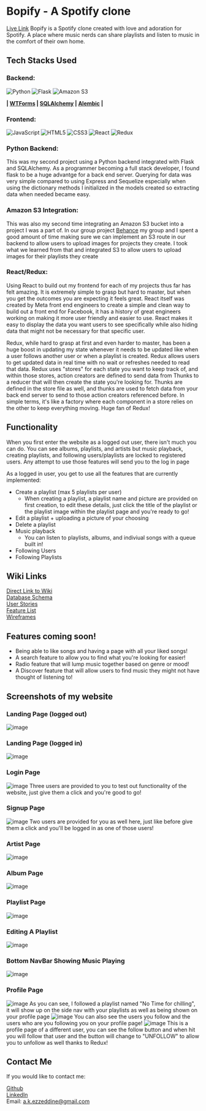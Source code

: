 # Bopify - A Spotify clone

[Live Link](https://bopify-2022.onrender.com/)
Bopify is a Spotify clone created with love and adoration for Spotify. A place where music nerds can share playlists and listen to music in the comfort of their own home.

## Tech Stacks Used

### Backend:
![Python](https://img.shields.io/badge/python-3670A0?style=for-the-badge&logo=python&logoColor=ffdd54)
![Flask](https://img.shields.io/badge/flask-%23000.svg?style=for-the-badge&logo=flask&logoColor=white)
![Amazon S3](https://img.shields.io/static/v1?style=for-the-badge&message=Amazon+S3&color=569A31&logo=Amazon+S3&logoColor=FFFFFF&label=)

**| [WTForms](https://wtforms.readthedocs.io/en/3.0.x/) | [SQLAlchemy](https://www.sqlalchemy.org/) | [Alembic](https://alembic.sqlalchemy.org/en/latest/) |**

### Frontend:
![JavaScript](https://img.shields.io/badge/javascript-%23323330.svg?style=for-the-badge&logo=javascript&logoColor=%23F7DF1E)
![HTML5](https://img.shields.io/badge/html5-%23E34F26.svg?style=for-the-badge&logo=html5&logoColor=white)
![CSS3](https://img.shields.io/badge/css3-%231572B6.svg?style=for-the-badge&logo=css3&logoColor=white)
![React](https://img.shields.io/badge/react-%2320232a.svg?style=for-the-badge&logo=react&logoColor=%2361DAFB)
![Redux](https://img.shields.io/badge/redux-%23593d88.svg?style=for-the-badge&logo=redux&logoColor=white)

### Python Backend:
This was my second project using a Python backend integrated with Flask and SQLAlchemy. As a programmer becoming a full stack developer, I found flask to be a huge advantge for a back end server. Querying for data was very simple compared to using Express and Sequelize especially when using the dictionary methods I initialized in the models created so extracting data when needed became easy.

### Amazon S3 Integration:
This was also my second time integrating an Amazon S3 bucket into a project I was a part of. In our group project [Behance](https://github.com/alkezz/Behance-GroupProject-2022) my group and I spent a good amount of time making sure we can implement an S3 route in our backend to allow users to upload images for projects they create. I took what we learned from that and integrated S3 to allow users to upload images for their playlists they create

### React/Redux:
Using React to build out my frontend for each of my projects thus far has felt amazing. It is extremely simple to grasp but hard to master, but when you get the outcomes you are expecting it feels great. React itself was created by Meta front end engineers to create a simple and clean way to build out a front end for Facebook, it has a history of great engineers working on making it more user friendly and easier to use. React makes it easy to display the data you want users to see specifically while also hiding data that might not be necessary for that specific user.

Redux, while hard to grasp at first and even harder to master, has been a huge boost in updating my state whenever it needs to be updated like when a user follows another user or when a playlist is created. Redux allows users to get updated data in real time with no wait or refreshes needed to read that data. Redux uses "stores" for each state you want to keep track of, and within those stores, action creators are defined to send data from Thunks to a reducer that will then create the state you're looking for. Thunks are defined in the store file as well, and thunks are used to fetch data from your back end server to send to those action creators referenced before. In simple terms, it's like a factory where each component in a store relies on the other to keep everything moving. Huge fan of Redux!

## Functionality
When you first enter the website as a logged out user, there isn't much you can do. You can see albums, playlists, and artists but music playback, creating playlists, and following users/playlists are locked to registered users. Any attempt to use those features will send you to the log in page

As a logged in user, you get to use all the features that are currently implemented:
* Create a playlist (max 5 playlists per user)
  * When creating a playlist, a playlist name and picture are provided on first creation, to edit these details, just click the title of the playlist or the playlist image within the playlist page and you're ready to go!
* Edit a playlist + uploading a picture of your choosing
* Delete a playlist
* Music playback
  * You can listen to playlists, albums, and indiviual songs with a queue built in!
* Following Users
* Following Playlists

## Wiki Links
[Direct Link to Wiki](https://github.com/alkezz/aA2022-Spotify-Clone/wiki)
<br/>
[Database Schema](https://github.com/alkezz/aA2022-Spotify-Clone/wiki/Database-Schema)
<br/>
[User Stories](https://github.com/alkezz/aA2022-Spotify-Clone/wiki/User-Stories)
<br/>
[Feature List](https://github.com/alkezz/aA2022-Spotify-Clone/wiki/Feature-List)
<br/>
[Wireframes](https://github.com/alkezz/aA2022-Spotify-Clone/wiki/Wire-Frames)

## Features coming soon!
* Being able to like songs and having a page with all your liked songs!
* A search feature to allow you to find what you're looking for easier!
* Radio feature that will lump music together based on genre or mood!
* A Discover feature that will allow users to find music they might not have thought of listening to!

## Screenshots of my website
### Landing Page (logged out)
![image](https://user-images.githubusercontent.com/105993056/205544650-e8ff8ca6-a56d-4fe8-8001-4cbd69738bc4.png)

### Landing Page (logged in)
![image](https://user-images.githubusercontent.com/105993056/205544725-63ea58e0-6cf4-4720-955c-667eda189112.png)

### Login Page
![image](https://user-images.githubusercontent.com/105993056/205544787-7839e34c-f41a-430d-a469-e09f62611b01.png)
Three users are provided to you to test out functionality of the website, just give them a click and you're good to go!

### Signup Page
![image](https://user-images.githubusercontent.com/105993056/205544931-4ab5e662-8b75-41db-9b91-f9898c4641af.png)
Two users are provided for you as well here, just like before give them a click and you'll be logged in as one of those users!

### Artist Page
![image](https://user-images.githubusercontent.com/105993056/205545085-177a6a15-a0de-4d8c-8b88-e7a26d852b22.png)

### Album Page
![image](https://user-images.githubusercontent.com/105993056/205545149-fe625467-f506-43eb-843d-728dbd23cc11.png)

### Playlist Page
![image](https://user-images.githubusercontent.com/105993056/205545200-068d9a44-5b08-4653-9a75-81984c93508c.png)

### Editing A Playlist
![image](https://user-images.githubusercontent.com/105993056/205545238-633fded3-b23a-430c-80ed-b4077479dbdd.png)

### Bottom NavBar Showing Music Playing
![image](https://user-images.githubusercontent.com/105993056/205545340-11003316-e21f-49cc-bfc9-c3d283a9bbcd.png)

### Profile Page
![image](https://user-images.githubusercontent.com/105993056/205545459-eef5eee0-8a07-4787-9944-c2a63ded4d75.png)
As you can see, I followed a playlist named "No Time for chilling", it will show up on the side nav with your playlists as well as being shown on your profile page
![image](https://user-images.githubusercontent.com/105993056/205545567-a802cf24-4869-4e1e-9617-f08cc248ae79.png)
You can also see the users you follow and the users who are you following you on your profile page!
![image](https://user-images.githubusercontent.com/105993056/205545643-cabf4912-9bab-4028-bada-aca0b35fe156.png)
This is a profile page of a different user, you can see the follow button and when hit you will follow that user and the button will change to "UNFOLLOW" to allow you to unfollow as well thanks to Redux!

## Contact Me
If you would like to contact me:

[Github](https://github.com/alkezz)
<br/>
[LinkedIn](https://www.linkedin.com/in/ali-ezzeddine-17b2b6248/)
<br/>
Email: a.k.ezzeddine@gmail.com


